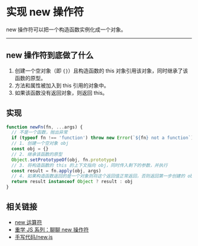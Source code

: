 # 实现 new 操作符

new 操作符可以把一个构造函数实例化成一个对象。

---

## new 操作符到底做了什么

1. 创建一个空对象（即 `{}`）且构造函数的 this 对象引用该对象，同时继承了该函数的原型。
2. 方法和属性被加入到 this 引用的对象中。
3. 如果该函数没有返回对象，则返回 this。

## 实现

```js
function newFn(fn, ...args) {
  // 不是一个函数，抛出异常
  if (typeof fn !== 'function') throw new Error(`${fn} not a function`)
  // 1. 创建一个空对象 obj
  const obj = {}
  // 2. 继承该函数的原型
  Object.setPrototypeOf(obj, fn.prototype)
  // 3. 将构造函数的 this 的上下文指向 obj，同时传入剩下的参数，并执行
  const result = fn.apply(obj, args)
  // 4. 如果构造函数返回的是一个对象则将这个返回值正常返回，否则返回第一步创建的 obj
  return result instanceof Object ? result : obj
}
```

## 相关链接

- [new 运算符](https://developer.mozilla.org/zh-CN/docs/Web/JavaScript/Reference/Operators/new)
- [重学 JS 系列：聊聊 new 操作符](https://juejin.im/post/6844903789070123021)
- [手写代码/new.js](https://github.com/tflins/front-end-review/blob/master/%E6%89%8B%E5%86%99%E4%BB%A3%E7%A0%81/new.js)
